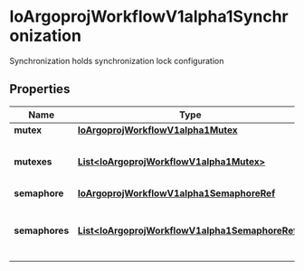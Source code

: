 

# IoArgoprojWorkflowV1alpha1Synchronization

Synchronization holds synchronization lock configuration

## Properties

Name | Type | Description | Notes
------------ | ------------- | ------------- | -------------
**mutex** | [**IoArgoprojWorkflowV1alpha1Mutex**](IoArgoprojWorkflowV1alpha1Mutex.md) |  |  [optional]
**mutexes** | [**List&lt;IoArgoprojWorkflowV1alpha1Mutex&gt;**](IoArgoprojWorkflowV1alpha1Mutex.md) | Mutexes holds the list of Mutex lock details |  [optional]
**semaphore** | [**IoArgoprojWorkflowV1alpha1SemaphoreRef**](IoArgoprojWorkflowV1alpha1SemaphoreRef.md) |  |  [optional]
**semaphores** | [**List&lt;IoArgoprojWorkflowV1alpha1SemaphoreRef&gt;**](IoArgoprojWorkflowV1alpha1SemaphoreRef.md) | Semaphores holds the list of Semaphores configuration |  [optional]



